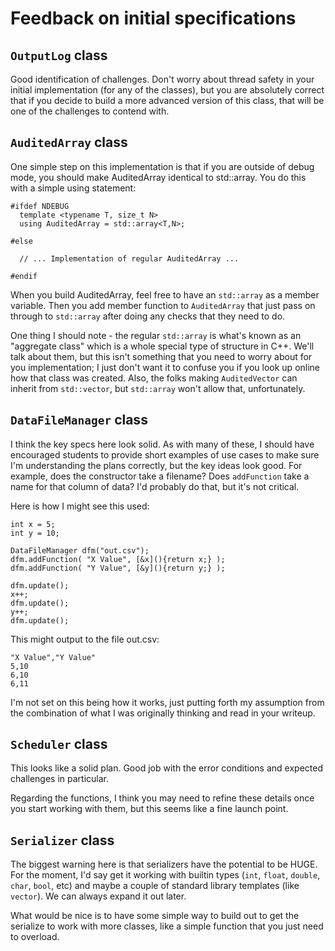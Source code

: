 # Feedback on initial specifications

## `OutputLog` class

Good identification of challenges.  Don't worry about thread safety in your initial implementation (for any of the classes), but you are absolutely correct that if you decide to build a more advanced version of this class, that will be one of the challenges to contend with.

## `AuditedArray` class

One simple step on this implementation is that if you are outside of debug mode, you should make AuditedArray identical to std::array.  You do this with a simple using statement:

```
#ifdef NDEBUG
  template <typename T, size_t N>
  using AuditedArray = std::array<T,N>;

#else

  // ... Implementation of regular AuditedArray ...

#endif
```

When you build AuditedArray, feel free to have an `std::array` as a member variable.  Then you add member function to `AuditedArray` that just pass on through to `std::array` after doing any checks that they need to do.

One thing I should note - the regular `std::array` is what's known as an "aggregate class" which is a whole special type of structure in C++.  We'll talk about them, but this isn't something that you need to worry about for you implementation; I just don't want it to confuse you if you look up online how that class was created.  Also, the folks making `AuditedVector` can inherit from `std::vector`, but `std::array` won't allow that, unfortunately.


## `DataFileManager` class

I think the key specs here look solid.  As with many of these, I should have encouraged students to provide short examples of use cases to make sure I'm understanding the plans correctly, but the key ideas look good.  For example, does the constructor take a filename?  Does `addFunction` take a name for that column of data?  I'd probably do that, but it's not critical.

Here is how I might see this used:

```
int x = 5;
int y = 10;

DataFileManager dfm("out.csv");
dfm.addFunction( "X Value", [&x](){return x;} );
dfm.addFunction( "Y Value", [&y](){return y;} );

dfm.update();
x++;
dfm.update();
y++;
dfm.update();

```
This might output to the file out.csv:
```
"X Value","Y Value"
5,10
6,10
6,11
```

I'm not set on this being how it works, just putting forth my assumption from the combination of what I was originally thinking and read in your writeup.

## `Scheduler` class

This looks like a solid plan.  Good job with the error conditions and expected challenges in particular.

Regarding the functions, I think you may need to refine these details once you start working with them, but this seems like a fine launch point.

## `Serializer` class

The biggest warning here is that serializers have the potential to be HUGE.  For the moment, I'd say get it working with builtin types (`int`, `float`, `double`, `char`, `bool`, etc) and maybe a couple of standard library templates (like `vector`).  We can always expand it out later.

What would be nice is to have some simple way to build out to get the serialize to work with more classes, like a simple function that you just need to overload.
